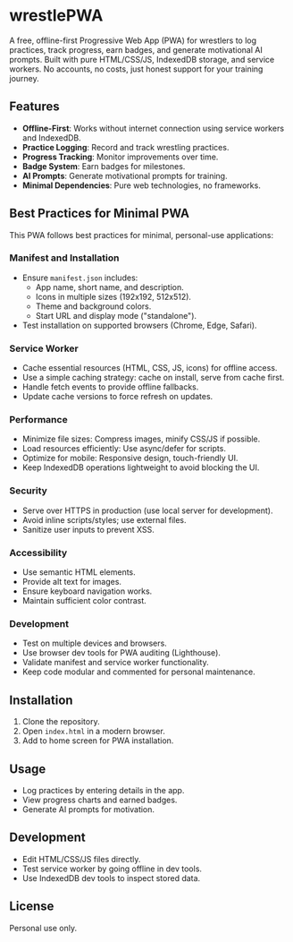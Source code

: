 # wrestlePWA

A free, offline-first Progressive Web App (PWA) for wrestlers to log practices, track progress, earn badges, and generate motivational AI prompts. Built with pure HTML/CSS/JS, IndexedDB storage, and service workers. No accounts, no costs, just honest support for your training journey.

## Features

- **Offline-First**: Works without internet connection using service workers and IndexedDB.
- **Practice Logging**: Record and track wrestling practices.
- **Progress Tracking**: Monitor improvements over time.
- **Badge System**: Earn badges for milestones.
- **AI Prompts**: Generate motivational prompts for training.
- **Minimal Dependencies**: Pure web technologies, no frameworks.

## Best Practices for Minimal PWA

This PWA follows best practices for minimal, personal-use applications:

### Manifest and Installation
- Ensure `manifest.json` includes:
  - App name, short name, and description.
  - Icons in multiple sizes (192x192, 512x512).
  - Theme and background colors.
  - Start URL and display mode ("standalone").
- Test installation on supported browsers (Chrome, Edge, Safari).

### Service Worker
- Cache essential resources (HTML, CSS, JS, icons) for offline access.
- Use a simple caching strategy: cache on install, serve from cache first.
- Handle fetch events to provide offline fallbacks.
- Update cache versions to force refresh on updates.

### Performance
- Minimize file sizes: Compress images, minify CSS/JS if possible.
- Load resources efficiently: Use async/defer for scripts.
- Optimize for mobile: Responsive design, touch-friendly UI.
- Keep IndexedDB operations lightweight to avoid blocking the UI.

### Security
- Serve over HTTPS in production (use local server for development).
- Avoid inline scripts/styles; use external files.
- Sanitize user inputs to prevent XSS.

### Accessibility
- Use semantic HTML elements.
- Provide alt text for images.
- Ensure keyboard navigation works.
- Maintain sufficient color contrast.

### Development
- Test on multiple devices and browsers.
- Use browser dev tools for PWA auditing (Lighthouse).
- Validate manifest and service worker functionality.
- Keep code modular and commented for personal maintenance.

## Installation

1. Clone the repository.
2. Open `index.html` in a modern browser.
3. Add to home screen for PWA installation.

## Usage

- Log practices by entering details in the app.
- View progress charts and earned badges.
- Generate AI prompts for motivation.

## Development

- Edit HTML/CSS/JS files directly.
- Test service worker by going offline in dev tools.
- Use IndexedDB dev tools to inspect stored data.

## License

Personal use only.
